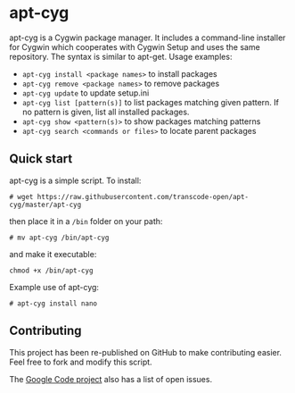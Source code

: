 apt-cyg
=======

apt-cyg is a Cygwin package manager. It includes a command-line installer for
Cygwin which cooperates with Cygwin Setup and uses the same repository. The
syntax is similar to apt-get. Usage examples:

* `apt-cyg install <package names>` to install packages
* `apt-cyg remove <package names>` to remove packages
* `apt-cyg update` to update setup.ini
* `apt-cyg list [pattern(s)]` to list packages matching given pattern. If no
  pattern is given, list all installed packages.
* `apt-cyg show <pattern(s)>` to show packages matching patterns
* `apt-cyg search <commands or files>` to locate parent packages

Quick start
-----------

apt-cyg is a simple script. To install:
```
# wget https://raw.githubusercontent.com/transcode-open/apt-cyg/master/apt-cyg
```
then place it in a `/bin` folder on your path:
```
# mv apt-cyg /bin/apt-cyg
```
and make it executable:
```
chmod +x /bin/apt-cyg
```

Example use of apt-cyg:
```
# apt-cyg install nano
```

Contributing
------------

This project has been re-published on GitHub to make contributing easier. Feel
free to fork and modify this script.

The [Google Code project](http://apt-cyg.googlecode.com) also has a list of
open issues.
